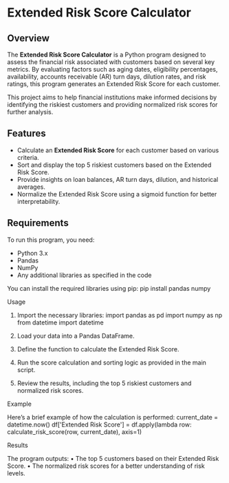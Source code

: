 # Extended Risk Score Calculator

## Overview
The **Extended Risk Score Calculator** is a Python program designed to assess the financial risk associated with customers based on several key metrics. By evaluating factors such as aging dates, eligibility percentages, availability, accounts receivable (AR) turn days, dilution rates, and risk ratings, this program generates an Extended Risk Score for each customer. 

This project aims to help financial institutions make informed decisions by identifying the riskiest customers and providing normalized risk scores for further analysis.

## Features
- Calculate an **Extended Risk Score** for each customer based on various criteria.
- Sort and display the top 5 riskiest customers based on the Extended Risk Score.
- Provide insights on loan balances, AR turn days, dilution, and historical averages.
- Normalize the Extended Risk Score using a sigmoid function for better interpretability.

## Requirements
To run this program, you need:
- Python 3.x
- Pandas
- NumPy
- Any additional libraries as specified in the code

You can install the required libraries using pip:
pip install pandas numpy

Usage

1. Import the necessary libraries:
import pandas as pd
import numpy as np
from datetime import datetime

2. Load your data into a Pandas DataFrame.
3. Define the function to calculate the Extended Risk Score.
4. Run the score calculation and sorting logic as provided in the main script.
5. Review the results, including the top 5 riskiest customers and normalized risk scores.

Example

Here’s a brief example of how the calculation is performed:
current_date = datetime.now()
df['Extended Risk Score'] = df.apply(lambda row: calculate_risk_score(row, current_date), axis=1)

Results

The program outputs:
• The top 5 customers based on their Extended Risk Score.
• The normalized risk scores for a better understanding of risk levels.
